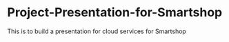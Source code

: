 # Project-Presentation-for-Smartshop
This is to build a presentation for cloud services for Smartshop
